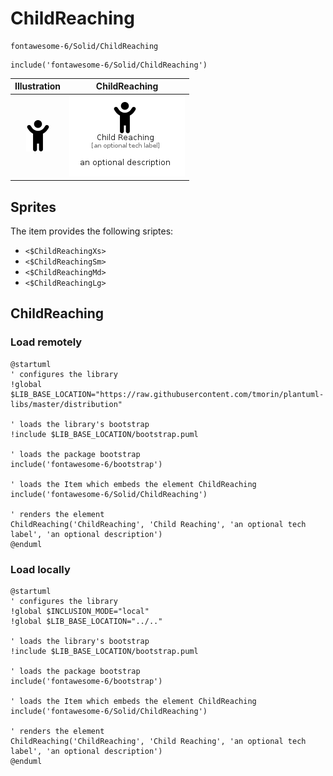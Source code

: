 # ChildReaching


```text
fontawesome-6/Solid/ChildReaching
```

```text
include('fontawesome-6/Solid/ChildReaching')
```



| Illustration | ChildReaching |
| :---: | :---: |
| ![illustration for Illustration](../../fontawesome-6/Solid/ChildReaching.png) | ![illustration for ChildReaching](../../fontawesome-6/Solid/ChildReaching.Local.png) |



## Sprites
The item provides the following sriptes:

- `<$ChildReachingXs>`
- `<$ChildReachingSm>`
- `<$ChildReachingMd>`
- `<$ChildReachingLg>`





## ChildReaching

### Load remotely
```plantuml
@startuml
' configures the library
!global $LIB_BASE_LOCATION="https://raw.githubusercontent.com/tmorin/plantuml-libs/master/distribution"

' loads the library's bootstrap
!include $LIB_BASE_LOCATION/bootstrap.puml

' loads the package bootstrap
include('fontawesome-6/bootstrap')

' loads the Item which embeds the element ChildReaching
include('fontawesome-6/Solid/ChildReaching')

' renders the element
ChildReaching('ChildReaching', 'Child Reaching', 'an optional tech label', 'an optional description')
@enduml
```

### Load locally
```plantuml
@startuml
' configures the library
!global $INCLUSION_MODE="local"
!global $LIB_BASE_LOCATION="../.."

' loads the library's bootstrap
!include $LIB_BASE_LOCATION/bootstrap.puml

' loads the package bootstrap
include('fontawesome-6/bootstrap')

' loads the Item which embeds the element ChildReaching
include('fontawesome-6/Solid/ChildReaching')

' renders the element
ChildReaching('ChildReaching', 'Child Reaching', 'an optional tech label', 'an optional description')
@enduml
```

